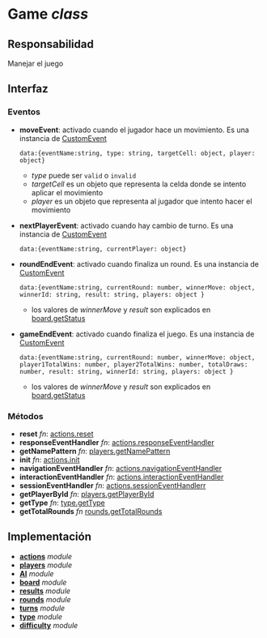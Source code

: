 # Game _class_

## Responsabilidad

Manejar el juego

## Interfaz

### Eventos

-   **moveEvent**: activado cuando el jugador hace un movimiento. Es una instancia de [CustomEvent](../customEvent.md)

    ```
    data:{eventName:string, type: string, targetCell: object, player: object}
    ```

    -   _type_ puede ser `valid` o `invalid`
    -   _targetCell_ es un objeto que representa la celda donde se intento aplicar el movimiento
    -   _player_ es un objeto que representa al jugador que intento hacer el movimiento

-   **nextPlayerEvent**: activado cuando hay cambio de turno. Es una instancia de [CustomEvent](../customEvent.md)

    ```
    data:{eventName:string, currentPlayer: object}
    ```

-   **roundEndEvent**: activado cuando finaliza un round. Es una instancia de [CustomEvent](../customEvent.md)

    ```
    data:{eventName:string, currentRound: number, winnerMove: object, winnerId: string, result: string, players: object }
    ```

    -   los valores de _winnerMove_ y _result_ son explicados en [board.getStatus](./board.md#interfaz)

-   **gameEndEvent**: activado cuando finaliza el juego. Es una instancia de [CustomEvent](../customEvent.md)

    ```
    data:{eventName:string, currentRound: number, winnerMove: object, player1TotalWins: number, player2TotalWins: number, totalDraws: number, result: string, winnerId: string, players: object }
    ```

    -   los valores de _winnerMove_ y _result_ son explicados en [board.getStatus](./board.md#interfaz)

### Métodos

-   **reset** _fn_: [actions.reset](./actions.md#interfaz)
-   **responseEventHandler** _fn_: [actions.responseEventHandler](./actions.md#interfaz)
-   **getNamePattern** _fn_: [players.getNamePattern](./players.md#interfaz)
-   **init** _fn_: [actions.init](./actions.md#interfaz)
-   **navigationEventHandler** _fn_: [actions.navigationEventHandler](./actions.md#interfaz)
-   **interactionEventHandler** _fn_: [actions.interactionEventHandler](./actions.md#interfaz)
-   **sessionEventHandler** _fn_: [actions.sessionEventHandlerr](./actions.md#interfaz)
-   **getPlayerById** _fn_: [players.getPlayerById](./players.md#interfaz)
-   **getType** _fn_: [type.getType](./type.md#interfaz)
-   **getTotalRounds** _fn_ [rounds.getTotalRounds](./rounds.md#interfaz)

## Implementación

-   **[actions](./actions.md)** _module_
-   **[players](./players.md)** _module_
-   **[AI](./AI.md)** _module_
-   **[board](./board.md)** _module_
-   **[results](./results.md)** _module_
-   **[rounds](./rounds.md)** _module_
-   **[turns](./turns.md)** _module_
-   **[type](./type.md)** _module_
-   **[difficulty](./difficulty.md)** _module_
